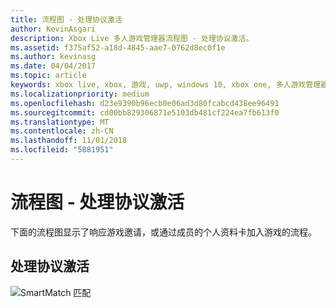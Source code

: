 ```yaml
---
title: 流程图 - 处理协议激活
author: KevinAsgari
description: Xbox Live 多人游戏管理器流程图 - 处理协议激活。
ms.assetid: f375af52-a18d-4845-aae7-0762d8ec0f1e
ms.author: kevinasg
ms.date: 04/04/2017
ms.topic: article
keywords: xbox live, xbox, 游戏, uwp, windows 10, xbox one, 多人游戏管理器, 流程图
ms.localizationpriority: medium
ms.openlocfilehash: d23e9390b96ecb0e06ad3d80fcabcd438ee96491
ms.sourcegitcommit: cd00bb829306871e5103db481cf224ea7fb613f0
ms.translationtype: MT
ms.contentlocale: zh-CN
ms.lasthandoff: 11/01/2018
ms.locfileid: "5881951"
---
```

# <a name="flowchart---handle-protocol-activation"></a>流程图 - 处理协议激活

下面的流程图显示了响应游戏邀请，或通过成员的个人资料卡加入游戏的流程。

## <a name="handle-protocol-activation"></a>处理协议激活

![SmartMatch 匹配](../../../images/multiplayer/mpm-on-activation.png)
